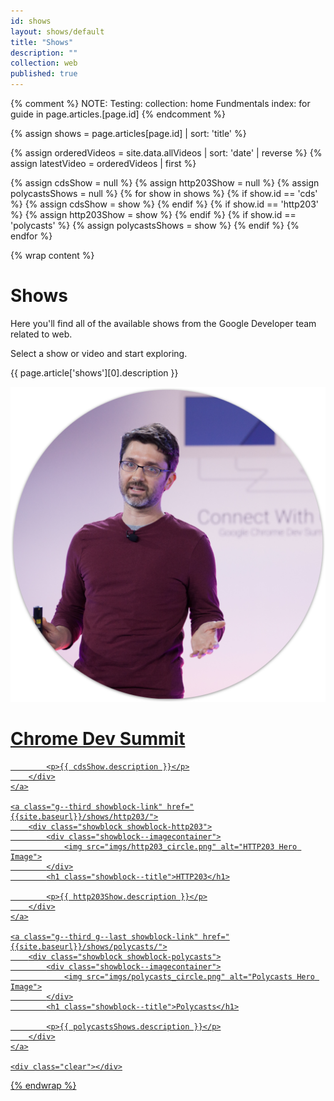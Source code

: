 ```yaml
---
id: shows
layout: shows/default
title: "Shows"
description: ""
collection: web
published: true
---
```

{% comment %}
NOTE: Testing: collection: home
Fundmentals index: for guide in page.articles.[page.id]
{% endcomment %}

{% assign shows = page.articles[page.id] | sort: 'title'  %}

{% assign orderedVideos = site.data.allVideos | sort: 'date' | reverse %}
{% assign latestVideo = orderedVideos | first %}

{% assign cdsShow = null %}
{% assign http203Show = null %}
{% assign polycastsShows = null %}
{% for show in shows %}
  {% if show.id == 'cds' %}
    {% assign cdsShow = show %}
  {% endif %}
  {% if show.id == 'http203' %}
    {% assign http203Show = show %}
  {% endif %}
  {% if show.id == 'polycasts' %}
    {% assign polycastsShows = show %}
  {% endif %}
{% endfor %}

{% wrap content %}

# Shows

Here you'll find all of the available shows from
the Google Developer team related to web.

Select a show or video and start exploring.

{{ page.article['shows'][0].description }}

<div class="showblock-container">
	<a class="g--third showblock-link" href="{{site.baseurl}}/shows/cds/">
		<div class="showblock showblock-cds">
			<div class="showblock--imagecontainer">
				<img src="imgs/cds_circle.png" alt="Chrome Dev Summit Hero Image">
			</div>
			<h1 class="showblock--title">Chrome Dev Summit</h1>

			<p>{{ cdsShow.description }}</p>
		</div>
	</a>

	<a class="g--third showblock-link" href="{{site.baseurl}}/shows/http203/">
		<div class="showblock showblock-http203">
			<div class="showblock--imagecontainer">
				<img src="imgs/http203_circle.png" alt="HTTP203 Hero Image">
			</div>
			<h1 class="showblock--title">HTTP203</h1>

			<p>{{ http203Show.description }}</p>
		</div>
	</a>

	<a class="g--third g--last showblock-link" href="{{site.baseurl}}/shows/polycasts/">
		<div class="showblock showblock-polycasts">
			<div class="showblock--imagecontainer">
				<img src="imgs/polycasts_circle.png" alt="Polycasts Hero Image">
			</div>
			<h1 class="showblock--title">Polycasts</h1>

			<p>{{ polycastsShows.description }}</p>
		</div>
	</a>

	<div class="clear"></div>
</div>

{% endwrap %}
